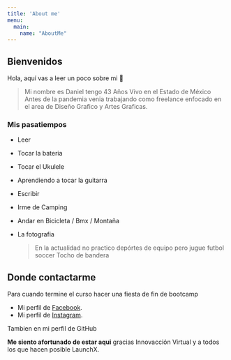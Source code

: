 ```yaml
---
title: 'About me'
menu:
  main:
    name: "AboutMe"
---
```


## Bienvenidos

Hola, aquí vas a leer un poco sobre mi 🤩

> Mi nombre es Daniel tengo 43 Años 
> Vivo en el Estado de México
> Antes de la pandemia venia trabajando como freelance
> enfocado en el area de Diseño Grafico y Artes Graficas.

### Mis pasatiempos

- Leer
- Tocar la bateria
- Tocar el Ukulele
- Aprendiendo a tocar la guitarra
- Escribir
- Irme de Camping
- Andar en Bicicleta / Bmx / Montaña
- La fotografia

  > En la actualidad no practico depórtes de equipo pero jugue futbol soccer
  > Tocho de bandera


## Donde contactarme 

Para cuando termine el curso hacer una fiesta de fin de bootcamp

- Mi perfil de  [Facebook](https://www.facebook.com/daniel.vallejo.3998/).
- Mi perfil de  [Instagram](https://www.instagram.com/dhannyveneno/?hl=es).

Tambien en mi perfil de GitHub



**Me siento afortunado de estar aqui** gracias Innovacción Virtual y a todos los que hacen posible LaunchX.


